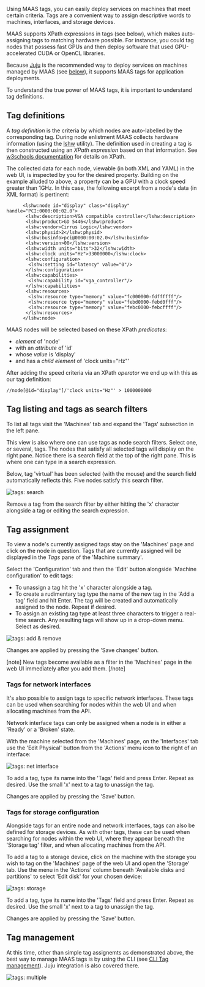 <!--
Todo:
- Cover how tags are used in the web UI (including XML output for a node)
- Track bug: https://bugs.launchpad.net/maas/+bug/1608629 (UI and tags)
-->
Using MAAS tags, you can easily deploy services on machines that meet certain criteria. Tags are a convenient way to assign descriptive words to machines, interfaces, and storage devices.

MAAS supports XPath expressions in tags (see below), which makes auto-assigning tags to matching hardware possible. For instance, you could tag nodes that possess fast GPUs and then deploy software that used GPU-accelerated CUDA or OpenCL libraries.

Because [Juju](https://jujucharms.com/docs/stable/about-juju.html) is the recommended way to deploy services on machines managed by MAAS (see [below](#heading--tag-management)), it supports MAAS tags for application deployments.

To understand the true power of MAAS tags, it is important to understand tag definitions.

<h2 id="heading--tag-definitions">Tag definitions</h2>

A *tag definition* is the criteria by which nodes are auto-labelled by the corresponding tag. During node enlistment MAAS collects hardware information (using the [lshw](http://ezix.org/project/wiki/HardwareLiSter) utility). The definition used in creating a tag is then constructed using an *XPath expression* based on that information. See [w3schools documentation](https://www.w3schools.com/xml/xpath_intro.asp) for details on XPath.

The collected data for each node, viewable (in both XML and YAML) in the web UI, is inspected by you for the desired property. Building on the example alluded to above, a property can be a GPU with a clock speed greater than 1GHz. In this case, the following excerpt from a node's data (in XML format) is pertinent:

``` nohighlight
      <lshw:node id="display" class="display" handle="PCI:0000:00:02.0">
       <lshw:description>VGA compatible controller</lshw:description>
       <lshw:product>GD 5446</lshw:product>
       <lshw:vendor>Cirrus Logic</lshw:vendor>
       <lshw:physid>2</lshw:physid>
       <lshw:businfo>pci@0000:00:02.0</lshw:businfo>
       <lshw:version>00</lshw:version>
       <lshw:width units="bits">32</lshw:width>
       <lshw:clock units="Hz">33000000</lshw:clock>
       <lshw:configuration>
        <lshw:setting id="latency" value="0"/>
       </lshw:configuration>
       <lshw:capabilities>
        <lshw:capability id="vga_controller"/>
       </lshw:capabilities>
       <lshw:resources>
        <lshw:resource type="memory" value="fc000000-fdffffff"/>
        <lshw:resource type="memory" value="febd0000-febd0fff"/>
        <lshw:resource type="memory" value="febc0000-febcffff"/>
       </lshw:resources>
      </lshw:node>
```

MAAS nodes will be selected based on these XPath *predicates*:

-   *element* of 'node'
-   with an *attribute* of 'id'
-   whose *value* is 'display'
-   and has a *child element* of 'clock units="Hz"'

After adding the speed criteria via an XPath *operator* we end up with this as our tag definition:

``` nohighlight
//node[@id="display"]/'clock units="Hz"' > 1000000000
```

<h2 id="heading--tag-listing-and-tags-as-search-filters">Tag listing and tags as search filters</h2>

To list all tags visit the 'Machines' tab and expand the 'Tags' subsection in the left pane.

This view is also where one can use tags as node search filters. Select one, or several, tags. The nodes that satisfy all selected tags will display on the right pane. Notice there is a search field at the top of the right pane. This is where one can type in a search expression.

Below, tag 'virtual' has been selected (with the mouse) and the search field automatically reflects this. Five nodes satisfy this search filter.

![tags: search](../media/nodes-tags__2.6-tags-filter.png)

Remove a tag from the search filter by either hitting the 'x' character alongside a tag or editing the search expression.

<h2 id="heading--tag-assignment">Tag assignment</h2>

To view a node's currently assigned tags stay on the 'Machines' page and click on the node in question. Tags that are currently assigned will be displayed in the *Tags* pane of the 'Machine summary'.

Select the 'Configuration' tab and then the 'Edit' button alongside 'Machine configuration' to edit tags:

-   To unassign a tag hit the 'x' character alongside a tag.
-   To create a rudimentary tag type the name of the new tag in the 'Add a tag' field and hit Enter. The tag will be created and automatically assigned to the node. Repeat if desired.
-   To assign an existing tag type at least three characters to trigger a real-time search. Any resulting tags will show up in a drop-down menu. Select as desired.

![tags: add & remove](../media/nodes-tags__2.6-tags-add-remove.png)

Changes are applied by pressing the 'Save changes' button.

[note]
New tags become available as a filter in the 'Machines' page in the web UI immediately after you add them.
[/note]

<h3 id="heading--tags-for-network-interfaces">Tags for network interfaces</h3>

It's also possible to assign tags to specific network interfaces. These tags can be used when searching for nodes within the web UI and when allocating machines from the API.

Network interface tags can only be assigned when a node is in either a 'Ready' or a 'Broken' state.

With the machine selected from the 'Machines' page, on the 'Interfaces' tab use the 'Edit Physical' button from the 'Actions' menu icon to the right of an interface:

![tags: net interface](../media/nodes-tags__2.6-tag-net-interfaces.png)

To add a tag, type its name into the 'Tags' field and press Enter. Repeat as desired. Use the small 'x' next to a tag to unassign the tag.

Changes are applied by pressing the 'Save' button.

<h3 id="heading--tags-for-storage-configuration">Tags for storage configuration</h3>

Alongside tags for an entire node and network interfaces, tags can also be defined for storage devices. As with other tags, these can be used when searching for nodes within the web UI, where they appear beneath the 'Storage tag' filter, and when allocating machines from the API.

To add a tag to a storage device, click on the machine with the storage you wish to tag on the 'Machines' page of the web UI and open the 'Storage' tab. Use the menu in the 'Actions' column beneath 'Available disks and partitions' to select 'Edit disk' for your chosen device:

![tags: storage](../media/nodes-tags__2.6-tag-storage.png)

To add a tag, type its name into the 'Tags' field and press Enter. Repeat as desired. Use the small 'x' next to a tag to unassign the tag.

Changes are applied by pressing the 'Save' button.

<h2 id="heading--tag-management">Tag management</h2>

At this time, other than simple tag assignemts as demonstrated above, the best way to manage MAAS tags is by using the CLI (see [CLI Tag management](manage-cli-tags.md)). Juju integration is also covered there.

![tags: multiple](../media/nodes-tags__2.6-tag-multiple.png)

<!-- LINKS -->

